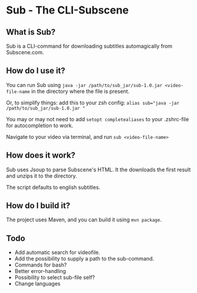 # Sub - The CLI-Subscene

## What is Sub?
Sub is a CLI-command for downloading subtitles automagically from Subscene.com.

## How do I use it?

You can run Sub using ```java -jar /path/to/sub_jar/sub-1.0.jar <video-file-name``` in the directory where the file is present.

Or, to simplify things: add this to your zsh config: ```alias sub="java -jar /path/to/sub_jar/sub-1.0.jar "```

You may or may not need to add ```setopt completealiases``` to your .zshrc-file for autocompletion to work.

Navigate to your video via terminal, and run ```sub <video-file-name>```

## How does it work?
Sub uses Jsoup to parse Subscene's HTML. It the downloads the first result and unzips it to the directory.

The script defaults to english subtitles.

## How do I build it?
The project uses Maven, and you can build it using ```mvn package```.

## Todo
* Add automatic search for videofile.
* Add the possibility to supply a path to the sub-command.
* Commands for bash?
* Better error-handling
* Possibility to select sub-file self?
* Change languages